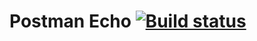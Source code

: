 # Postman Echo [![Build status](https://ci.appveyor.com/api/projects/status/86rm6fspicmfd2vm/branch/master?svg=true)](https://ci.appveyor.com/project/asachiyigor/aqa-api-ci-3-1-postmanecho/branch/master)
